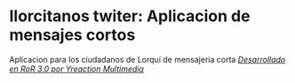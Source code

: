 # Ilorcitanos twiter: Aplicacion de mensajes cortos

Aplicacion para los ciudadanos de Lorquí de mensajeria corta [*Desarrollado en RoR 3.0 por Yreaction Multimedia*](http://www.yreaction.com)